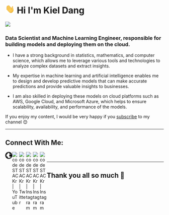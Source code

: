 # <img src="https://raw.githubusercontent.com/ABSphreak/ABSphreak/master/gifs/Hi.gif" width="30px"> Hi I'm Kiel Dang

[<img height="30" src="https://img.shields.io/badge/Medium-%23000000.svg?&style=for-the-badge&logo=medium&logoColor=white" />][medium]

[medium]: https://medium.com/@kirudang


### Data Scientist and Machine Learning Engineer, responsible for building models and deploying them on the cloud.

- I have a strong background in statistics, mathematics, and computer science, which allows me to leverage various tools and technologies to analyze complex datasets and extract insights.

- My expertise in machine learning and artificial intelligence enables me to design and develop predictive models that can make accurate predictions and provide valuable insights to businesses.
-  I am also skilled in deploying these models on cloud platforms such as AWS, Google Cloud, and Microsoft Azure, which helps to ensure scalability, availability, and performance of the models.

If you enjoy my content, I would be very happy if you [subscribe](https://medium.com/@kirudang) to my channel 😊

---

## Connect With Me:

<img align="left" alt="codeSTACKr.com" width="22px" src="https://raw.githubusercontent.com/iconic/open-iconic/master/svg/globe.svg" />
<img align="left" alt="codeSTACKr | YouTube" width="22px" src="https://cdn.jsdelivr.net/npm/simple-icons@v3/icons/youtube.svg" />
<img align="left" alt="codeSTACKr | Twitter" width="22px" src="https://cdn.jsdelivr.net/npm/simple-icons@v3/icons/twitter.svg" />
<img align="left" alt="codeSTACKr | Instagram" width="22px" src="https://cdn.jsdelivr.net/npm/simple-icons@v3/icons/instagram.svg" />
<img align="left" alt="codeSTACKr | Instagram" width="22px" src="https://cdn.jsdelivr.net/npm/simple-icons@v3/icons/discord.svg" />
<img align="left" alt="codeSTACKr | Instagram" width="22px" src="https://cdn.jsdelivr.net/npm/simple-icons@v3/icons/dev-dot-to.svg" />

<br />

---
## Thank you all so much 🙏

